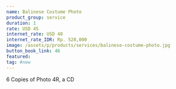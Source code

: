 ```yaml
---
name: Balinese Costume Photo
product_group: service
duration: 1
rate: USD 45
internet_rate: USD 40
internet_rate_IDR: Rp. 528,000
image: /assets/p/products/services/balinese-costume-photo.jpg
button_book_link: 46
featured:
tag: #new
---
```

6 Copies of Photo 4R, a CD
